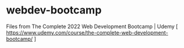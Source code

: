 # webdev-bootcamp
Files from The Complete 2022 Web Development Bootcamp | Udemy [ https://www.udemy.com/course/the-complete-web-development-bootcamp/ ]
